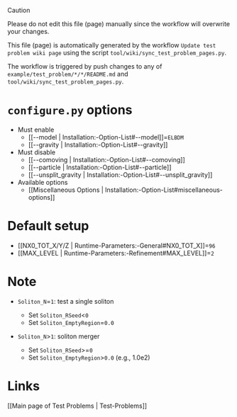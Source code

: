 > [!CAUTION]
> Please do not edit this file (page) manually since the workflow will overwrite your changes.
>
> This file (page) is automatically generated by the workflow `Update test problem wiki page` using the script `tool/wiki/sync_test_problem_pages.py`.
>
> The workflow is triggered by push changes to any of `example/test_problem/*/*/README.md` and `tool/wiki/sync_test_problem_pages.py`.


# `configure.py` options
- Must enable
   - [[--model | Installation:-Option-List#--model]]=`ELBDM`
   - [[--gravity | Installation:-Option-List#--gravity]]
- Must disable
   - [[--comoving | Installation:-Option-List#--comoving]]
   - [[--particle | Installation:-Option-List#--particle]]
   - [[--unsplit_gravity | Installation:-Option-List#--unsplit_gravity]]
- Available options
   - [[Miscellaneous Options | Installation:-Option-List#miscellaneous-options]]


# Default setup
- [[NX0_TOT_X/Y/Z | Runtime-Parameters:-General#NX0_TOT_X]]=`96`
- [[MAX_LEVEL | Runtime-Parameters:-Refinement#MAX_LEVEL]]=`2`


# Note
- `Soliton_N`=`1`: test a single soliton
   - Set `Soliton_RSeed`<`0`
   - Set `Soliton_EmptyRegion`=`0.0`

- `Soliton_N`>`1`: soliton merger
   - Set `Soliton_RSeed`>=`0`
   - Set `Soliton_EmptyRegion`>`0.0` (e.g., 1.0e2)

# Links
[[Main page of Test Problems | Test-Problems]]

